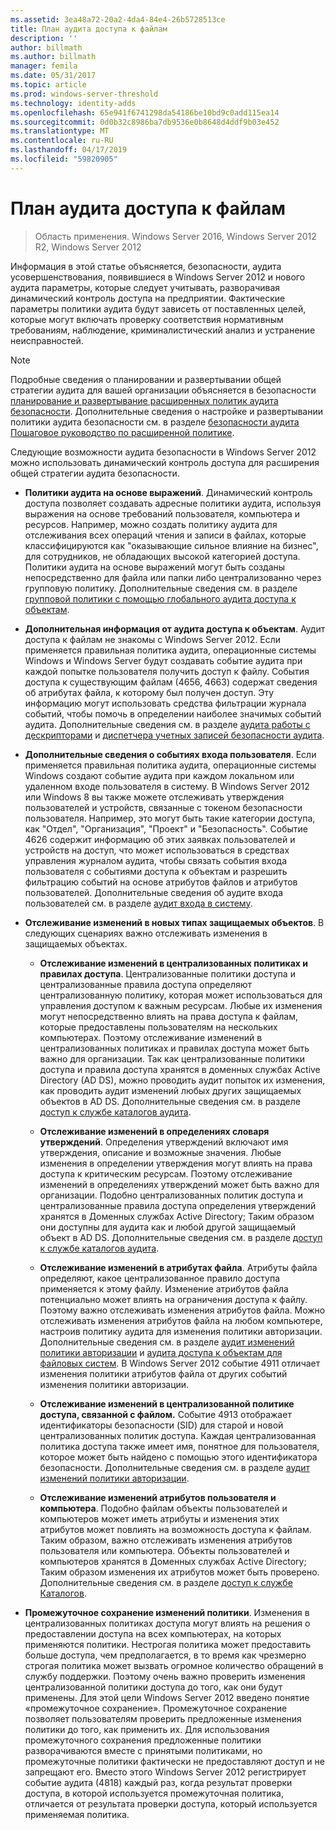 ```yaml
---
ms.assetid: 3ea48a72-20a2-4da4-84e4-26b5728513ce
title: План аудита доступа к файлам
description: ''
author: billmath
ms.author: billmath
manager: femila
ms.date: 05/31/2017
ms.topic: article
ms.prod: windows-server-threshold
ms.technology: identity-adds
ms.openlocfilehash: 65e941f6741298da54186be10bd9c0add115ea14
ms.sourcegitcommit: 0d0b32c8986ba7db9536e0b8648d4ddf9b03e452
ms.translationtype: MT
ms.contentlocale: ru-RU
ms.lasthandoff: 04/17/2019
ms.locfileid: "59820905"
---
```

# <a name="plan-for-file-access-auditing"></a>План аудита доступа к файлам

>Область применения. Windows Server 2016, Windows Server 2012 R2, Windows Server 2012

Информация в этой статье объясняется, безопасности, аудита усовершенствования, появившиеся в Windows Server 2012 и нового аудита параметры, которые следует учитывать, разворачивая динамический контроль доступа на предприятии. Фактические параметры политики аудита будут зависеть от поставленных целей, которые могут включать проверку соответствия нормативным требованиям, наблюдение, криминалистический анализ и устранение неисправностей.  
  
> [!NOTE]  
> Подробные сведения о планировании и развертывании общей стратегии аудита для вашей организации объясняется в безопасности [планирование и развертывание расширенных политик аудита безопасности](https://go.microsoft.com/fwlink/?LinkID=191139). Дополнительные сведения о настройке и развертывании политики аудита безопасности см. в разделе [безопасности аудита Пошаговое руководство по расширенной политике](https://go.microsoft.com/fwlink/?LinkID=191141).  
  
Следующие возможности аудита безопасности в Windows Server 2012 можно использовать динамический контроль доступа для расширения общей стратегии аудита безопасности.  
  
-   **Политики аудита на основе выражений**. Динамический контроль доступа позволяет создавать адресные политики аудита, используя выражения на основе требований пользователя, компьютера и ресурсов. Например, можно создать политику аудита для отслеживания всех операций чтения и записи в файлах, которые классифицируются как "оказывающие сильное влияние на бизнес", для сотрудников, не обладающих высокой категорией доступа. Политики аудита на основе выражений могут быть созданы непосредственно для файла или папки либо централизованно через групповую политику. Дополнительные сведения см. в разделе [групповой политики с помощью глобального аудита доступа к объектам](https://go.microsoft.com/fwlink/?LinkId=241498).  
  
-   **Дополнительная информация от аудита доступа к объектам**. Аудит доступа к файлам не знакомы с Windows Server 2012. Если применяется правильная политика аудита, операционные системы Windows и Windows Server будут создавать событие аудита при каждой попытке пользователя получить доступ к файлу. События доступа к существующим файлам (4656, 4663) содержат сведения об атрибутах файла, к которому был получен доступ. Эту информацию могут использовать средства фильтрации журнала событий, чтобы помочь в определении наиболее значимых событий аудита. Дополнительные сведения см. в разделе [аудита работы с дескрипторами](https://technet.microsoft.com//library/dd772626(WS.10).aspx) и [диспетчера учетных записей безопасности аудита](https://go.microsoft.com/fwlink/?LinkId=241501).  
  
-   **Дополнительные сведения о событиях входа пользователя**. Если применяется правильная политика аудита, операционные системы Windows создают событие аудита при каждом локальном или удаленном входе пользователя в систему. В Windows Server 2012 или Windows 8 вы также можете отслеживать утверждения пользователей и устройств, связанные с токеном безопасности пользователя. Например, это могут быть такие категории доступа, как "Отдел", "Организация", "Проект" и "Безопасность". Событие 4626 содержит информацию об этих заявках пользователей и устройств на доступ, что может использоваться в средствах управления журналом аудита, чтобы связать события входа пользователя с событиями доступа к объектам и разрешить фильтрацию событий на основе атрибутов файлов и атрибутов пользователей. Дополнительные сведения об аудите входа пользователей см. в разделе [аудит входа в систему](https://go.microsoft.com/fwlink/?LinkId=241502).  
  
-   **Отслеживание изменений в новых типах защищаемых объектов**. В следующих сценариях важно отслеживать изменения в защищаемых объектах.  
  
    -   **Отслеживание изменений в централизованных политиках и правилах доступа**. Централизованные политики доступа и централизованные правила доступа определяют централизованную политику, которая может использоваться для управления доступом к важным ресурсам. Любые их изменения могут непосредственно влиять на права доступа к файлам, которые предоставлены пользователям на нескольких компьютерах. Поэтому отслеживание изменений в централизованных политиках и правилах доступа может быть важно для организации. Так как централизованные политики доступа и правила доступа хранятся в доменных службах Active Directory (AD DS), можно проводить аудит попыток их изменения, как проводить аудит изменений любых других защищаемых объектов в AD DS. Дополнительные сведения см. в разделе [доступ к службе каталогов аудита](https://technet.microsoft.com/library/dd941618(WS.10).aspx).  
  
    -   **Отслеживание изменений в определениях словаря утверждений**. Определения утверждений включают имя утверждения, описание и возможные значения. Любые изменения в определении утверждения могут влиять на права доступа к критическим ресурсам. Поэтому отслеживание изменений в определениях утверждений может быть важно для организации. Подобно централизованных политик доступа и централизованные правила доступа определения утверждений хранятся в Доменных службах Active Directory; Таким образом они доступны для аудита как и любой другой защищаемый объект в AD DS. Дополнительные сведения см. в разделе [доступ к службе каталогов аудита](https://technet.microsoft.com/library/dd941618(WS.10).aspx).  
  
    -   **Отслеживание изменений в атрибутах файла**. Атрибуты файла определяют, какое централизованное правило доступа применяется к этому файлу. Изменение атрибутов файла потенциально может влиять на ограничения доступа к файлу. Поэтому важно отслеживать изменения атрибутов файла. Можно отслеживать изменения атрибутов файла на любом компьютере, настроив политику аудита для изменения политики авторизации. Дополнительные сведения см. в разделе [аудит изменений политики авторизации](https://go.microsoft.com/fwlink/?LinkId=241504) и [аудита доступа к объектам для файловых систем](https://go.microsoft.com/fwlink/?LinkId=241505). В Windows Server 2012 событие 4911 отличает изменения политики атрибутов файла от других событий изменения политики авторизации.  
  
    -   **Отслеживание изменений в централизованной политике доступа, связанной с файлом.** Событие 4913 отображает идентификаторы безопасности (SID) для старой и новой централизованных политик доступа. Каждая централизованная политика доступа также имеет имя, понятное для пользователя, которое может быть найдено с помощью этого идентификатора безопасности. Дополнительные сведения см. в разделе [аудит изменений политики авторизации](https://go.microsoft.com/fwlink/?LinkId=241504).  
  
    -   **Отслеживание изменений атрибутов пользователя и компьютера**. Подобно файлам объекты пользователей и компьютеров может иметь атрибуты и изменения этих атрибутов может повлиять на возможность доступа к файлам. Таким образом, важно отслеживать изменения атрибутов пользователя или компьютера. Объекты пользователей и компьютеров хранятся в Доменных службах Active Directory; Таким образом изменения их атрибутов может быть проверено. Дополнительные сведения см. в разделе [доступ к службе Каталогов](https://go.microsoft.com/fwlink/?LinkId=241508).  
  
-   **Промежуточное сохранение изменений политики**. Изменения в централизованных политиках доступа могут влиять на решения о предоставлении доступа на всех компьютерах, на которых применяются политики. Нестрогая политика может предоставить больше доступа, чем предполагается, в то время как чрезмерно строгая политика может вызвать огромное количество обращений в службу поддержки. Поэтому очень важно проверить изменения централизованной политики доступа до того, как они будут применены. Для этой цели Windows Server 2012 введено понятие «промежуточное сохранение». Промежуточное сохранение позволяет пользователям проверить предложенные изменения политики до того, как применить их. Для использования промежуточного сохранения предложенные политики разворачиваются вместе с принятыми политиками, но промежуточные политики фактически не предоставляют доступ и не запрещают его. Вместо этого Windows Server 2012 регистрирует событие аудита (4818) каждый раз, когда результат проверки доступа, в которой используется промежуточная политика, отличается от результата проверки доступа, который используется применяемая политика.  
  


